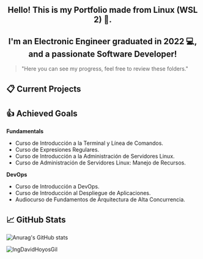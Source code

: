 <h2 align="center">Hello! This is my Portfolio made from Linux (WSL 2)  👋.</h2>

<h2 align="center">I'm an Electronic Engineer graduated in 2022 💻, and a passionate Software Developer!</h2>

> "Here you can see my progress, feel free to review these folders."

## 📋 Current Projects

## 👍 Achieved Goals
**Fundamentals**
* Curso de Introducción a la Terminal y Línea de Comandos.
* Curso de Expresiones Regulares.
* Curso de Introducción a la Administración de Servidores Linux.
* Curso de Administración de Servidores Linux: Manejo de Recursos.

**DevOps**
* Curso de Introducción a DevOps.
* Curso de Introducción al Despliegue de Aplicaciones.
* Audiocurso de Fundamentos de Arquitectura de Alta Concurrencia.

## 📈 GitHub Stats 
![Anurag's GitHub stats](https://github-readme-stats.vercel.app/api?username=IngDavidHoyosGil&show_icons=true&theme=tokyonight)

<p><img align="left" src="https://github-readme-stats.vercel.app/api/top-langs?username=IngDavidHoyosGil&show_icons=true&locale=en&layout=compact" alt="IngDavidHoyosGil" /></p>
